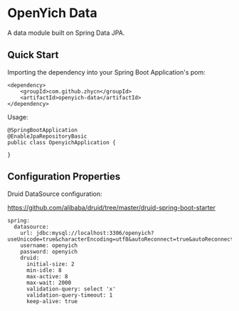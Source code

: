 # OpenYich Data

A data module built on Spring Data JPA.

## Quick Start

Importing the dependency into your Spring Boot Application's pom:

```
<dependency>
    <groupId>com.github.zhycn</groupId>
    <artifactId>openyich-data</artifactId>
</dependency>
```

Usage:

```
@SpringBootApplication
@EnableJpaRepositoryBasic
public class OpenyichApplication {

}
```

## Configuration Properties

Druid DataSource configuration:

https://github.com/alibaba/druid/tree/master/druid-spring-boot-starter

```
spring:
  datasource:
    url: jdbc:mysql://localhost:3306/openyich?useUnicode=true&characterEncoding=utf8&autoReconnect=true&autoReconnectForPools=true&noAccessToProcedureBodies=true&allowMultiQueries=true&zeroDateTimeBehavior=convertToNull
    username: openyich
    password: openyich
    druid:
      initial-size: 2
      min-idle: 8
      max-active: 8
      max-wait: 2000
      validation-query: select 'x'
      validation-query-timeout: 1
      keep-alive: true
```